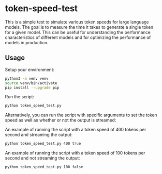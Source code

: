 # token-speed-test

This is a simple test to simulate various token speeds for large language models. The goal is to measure the time it takes to generate a single token for a given model. This can be useful for understanding the performance characteristics of different models and for optimizing the performance of models in production.

## Usage

Setup your environment:

```bash
python3 -m venv venv
source venv/bin/activate
pip install --upgrade pip
```

Run the script:

```bash
python token_speed_test.py
```

Alternatively, you can run the script with specific arguments to set the token speed as well as whether or not the output is streamed:

An example of running the script with a token speed of 400 tokens per second and streaming the output:

```bash
python token_speed_test.py 400 true
```

An example of running the script with a token speed of 100 tokens per second and not streaming the output:

```bash
python token_speed_test.py 100 false
```
